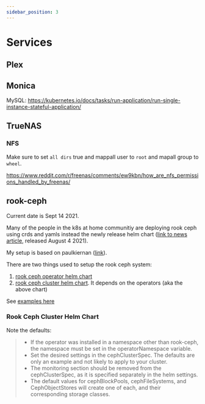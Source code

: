 ```yaml
---
sidebar_position: 3
---
```


# Services

## Plex

## Monica

MySQL: https://kubernetes.io/docs/tasks/run-application/run-single-instance-stateful-application/

## TrueNAS

### NFS

Make sure to set `all dirs` true and mappall user to `root` and mapall group to `wheel`.

https://www.reddit.com/r/freenas/comments/ew9kbn/how_are_nfs_permissions_handled_by_freenas/

## rook-ceph

Current date is Sept 14 2021.

Many of the people in the k8s at home communitiy are deploying rook ceph using crds and yamls instead the newly release helm chart ([link to news article](https://blog.rook.io/rook-v1-7-storage-enhancements-6ae647aa5d97), released August 4 2021).

My setup is based on paulkiernan ([link](https://github.com/paulkiernan/homelab-cluster/blob/0248950604b08f37506038e79406550b5ecd92fa/cluster/core/rook-ceph/ceph-operator/helm-release.yaml)).

There are two things used to setup the rook ceph system:

1. [rook ceph operator helm chart](https://rook.io/docs/rook/v1.7/helm-operator.html)
2. [rook ceph cluster helm chart](https://rook.io/docs/rook/v1.7/helm-ceph-cluster.html). It depends on the operators (aka the above chart)

See [examples here](https://github.com/search?q=%22chart%3A+rook-ceph-cluster%22&type=code)

### Rook Ceph Cluster Helm Chart

Note the defaults:

> - If the operator was installed in a namespace other than rook-ceph, the namespace must be set in the operatorNamespace variable.
> - Set the desired settings in the cephClusterSpec. The defaults are only an example and not likely to apply to your cluster.
> - The monitoring section should be removed from the cephClusterSpec, as it is specified separately in the helm settings.
> - The default values for cephBlockPools, cephFileSystems, and CephObjectStores will create one of each, and their corresponding storage classes.
